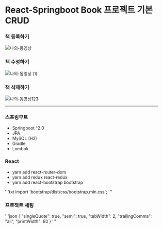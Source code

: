 # React-Springboot Book 프로젝트 기본 CRUD


### 책 등록하기


![나의-동영상](https://user-images.githubusercontent.com/102012155/196654248-03dfdd40-6e99-4259-8ce1-5509dca1c87f.gif)


### 책 수정하기


![나의-동영상 (1)](https://user-images.githubusercontent.com/102012155/196656825-f04011eb-6e0c-422c-8f1c-e8c3f6355c8b.gif)


### 책 삭제하기


![나의-동영상123](https://user-images.githubusercontent.com/102012155/196657873-2c0c0076-cfb4-4e0c-a649-6ae811d874bc.gif)

-----------------

### 스프링부트

- Springboot ^2.0
- JPA
- MySQL (H2)
- Gradle
- Lombok

### React

- yarn add react-router-dom
- yarn add redux react-redux
- yarn add react-bootstrap bootstrap

'''txt
import 'bootstrap/dist/css/bootstrap.min.css';
'''

### 프로젝트 세팅

'''json
{
"singleQuote": true,
"semi": true,
"tabWidth": 2,
"trailingComma": "all",
"printWidth": 80
}
'''


